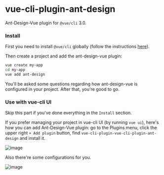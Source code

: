 # vue-cli-plugin-ant-design
Ant-Design-Vue plugin for `@vue/cli` 3.0.

### Install

First you need to install `@vue/cli` globally (follow the instructions [here](https://cli.vuejs.org/)).

Then create a project and add the ant-design-vue plugin:

```bash
vue create my-app
cd my-app
vue add ant-design
```

You'll be asked some questions regarding how ant-design-vue is configured in your project. After that, you're good to go.
 
### Use with vue-cli UI

Skip this part if you've done everything in the `Install` section.

If you prefer managing your project in vue-cli UI (by running `vue ui`), here's how you can add Ant-Design-Vue plugin: go to the Plugins menu, click the upper right `+ Add plugin` button, find `vue-cli-plugin-vue-cli-plugin-ant-design` and install it.

![image](https://user-images.githubusercontent.com/4122593/50544833-0b156280-0c3d-11e9-8c9f-34b6602b66f5.png)

Also there're some configurations for you.

![image](https://user-images.githubusercontent.com/4122593/50544839-4c0d7700-0c3d-11e9-99ba-148ff41720e5.png)